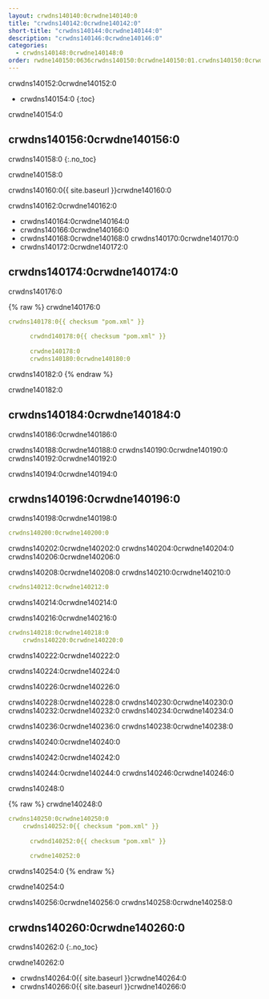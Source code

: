 ```yaml
---
layout: crwdns140140:0crwdne140140:0
title: "crwdns140142:0crwdne140142:0"
short-title: "crwdns140144:0crwdne140144:0"
description: "crwdns140146:0crwdne140146:0"
categories:
  - crwdns140148:0crwdne140148:0
order: rwdne140150:0636crwdns140150:0crwdne140150:01.crwdns140150:0crwdne140150:017crwdns140150:0crwdne140150:09071crwdns140150:0crwdne140150:0
---
```

crwdns140152:0crwdne140152:0

- crwdns140154:0
{:toc}

crwdne140154:0

## crwdns140156:0crwdne140156:0

crwdns140158:0
{:.no_toc}

crwdne140158:0

crwdns140160:0{{ site.baseurl }}crwdne140160:0

crwdns140162:0crwdne140162:0

- crwdns140164:0crwdne140164:0
- crwdns140166:0crwdne140166:0 
- crwdns140168:0crwdne140168:0 crwdns140170:0crwdne140170:0 
- crwdns140172:0crwdne140172:0

## crwdns140174:0crwdne140174:0

crwdns140176:0

{% raw %}
crwdne140176:0

```yaml
crwdns140178:0{{ checksum "pom.xml" }}
      
      crwdnd140178:0{{ checksum "pom.xml" }}
      
      crwdne140178:0 
      crwdns140180:0crwdne140180:0    
```

crwdns140182:0
{% endraw %}

crwdne140182:0

## crwdns140184:0crwdne140184:0

crwdns140186:0crwdne140186:0

crwdns140188:0crwdne140188:0 crwdns140190:0crwdne140190:0 crwdns140192:0crwdne140192:0

crwdns140194:0crwdne140194:0

## crwdns140196:0crwdne140196:0

crwdns140198:0crwdne140198:0

```yaml
crwdns140200:0crwdne140200:0
```

crwdns140202:0crwdne140202:0 crwdns140204:0crwdne140204:0 crwdns140206:0crwdne140206:0

crwdns140208:0crwdne140208:0 crwdns140210:0crwdne140210:0

```yaml
crwdns140212:0crwdne140212:0
```

crwdns140214:0crwdne140214:0

crwdns140216:0crwdne140216:0

```yaml
crwdns140218:0crwdne140218:0
    crwdns140220:0crwdne140220:0
```

crwdns140222:0crwdne140222:0

crwdns140224:0crwdne140224:0

crwdns140226:0crwdne140226:0

crwdns140228:0crwdne140228:0 crwdns140230:0crwdne140230:0 crwdns140232:0crwdne140232:0 crwdns140234:0crwdne140234:0

<div class="alert alert-info" role="alert">
  crwdns140236:0crwdne140236:0 crwdns140238:0crwdne140238:0
</div>

crwdns140240:0crwdne140240:0

crwdns140242:0crwdne140242:0

crwdns140244:0crwdne140244:0 crwdns140246:0crwdne140246:0

crwdns140248:0

{% raw %}
crwdne140248:0

```yaml
crwdns140250:0crwdne140250:0
    crwdns140252:0{{ checksum "pom.xml" }}
      
      crwdnd140252:0{{ checksum "pom.xml" }}
      
      crwdne140252:0
```

crwdns140254:0
{% endraw %}

crwdne140254:0

crwdns140256:0crwdne140256:0 crwdns140258:0crwdne140258:0

## crwdns140260:0crwdne140260:0

crwdns140262:0
{:.no_toc}

crwdne140262:0

- crwdns140264:0{{ site.baseurl }}crwdne140264:0
- crwdns140266:0{{ site.baseurl }}crwdne140266:0